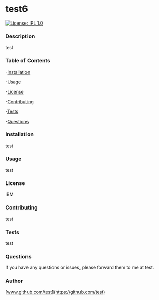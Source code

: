 # test6

[![License: IPL 1.0](https://img.shields.io/badge/License-IPL%201.0-blue.svg)](https://opensource.org/licenses/IPL-1.0)
### Description
test
### Table of Contents
-[Installation](#installation)

-[Usage](#usage)

-[License](#license)

-[Contributing](#contributing)

-[Tests](#tests)

-[Questions](#questions)

### Installation
test
### Usage
test
### License
IBM
### Contributing
test
### Tests
test
### Questions
If you have any questions or issues, please forward them to me at test.
### Author
[www.github.com/test](https://github.com/test)
  